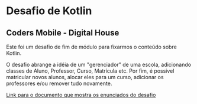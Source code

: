 # Desafio de Kotlin #

## Coders Mobile - Digital House ##

Este foi um desafio de fim de módulo para fixarmos o conteúdo sobre Kotlin.

O desafio abrange a idéia de um "gerenciador" de uma escola, adicionando classes de Aluno, Professor,
Curso, Matrícula etc. Por fim, é possivel matricular novos alunos, alocar eles para um curso, adicionar
os professores e/ou remover tudo novamente.

[Link para o documento que mostra os enunciados do desafio](https://github.com/angelcomp/Desafio-Integrador-1/blob/master/Projeto/AULA%2013%20-%20DESAFIO%20KOTLIN%20-%20EXERCÍCIO.docx.pdf)
